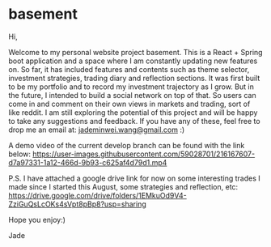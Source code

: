 # basement

Hi, 

Welcome to my personal website project basement. This is a React + Spring boot application and a space where I am constantly updating new features on.
So far, it has included features and contents such as theme selector, investment strategies, trading diary and reflection sections. 
It was first built to be my portfolio and to record my investment trajectory as I grow. But in the future, I intended to build a social network
on top of that. So users can come in and comment on their own views in markets and trading, sort of like reddit. I am still exploring the
potential of this project and will be happy to take any suggestions and feedback. If you have any of these, feel free to drop me an email at:
jademinwei.wang@gmail.com :)

A demo video of the current develop branch can be found with the link below:
https://user-images.githubusercontent.com/59028701/216167607-d7a97331-1a12-466d-9b93-c625af4d79d1.mp4


P.S. I have attached a google drive link for now on some interesting trades I made since I started this August, some strategies and reflection, etc:
https://drive.google.com/drive/folders/1EMkuOd9V4-ZziGuQsLcOKs4sVpt8pBp8?usp=sharing



Hope you enjoy:)

Jade



